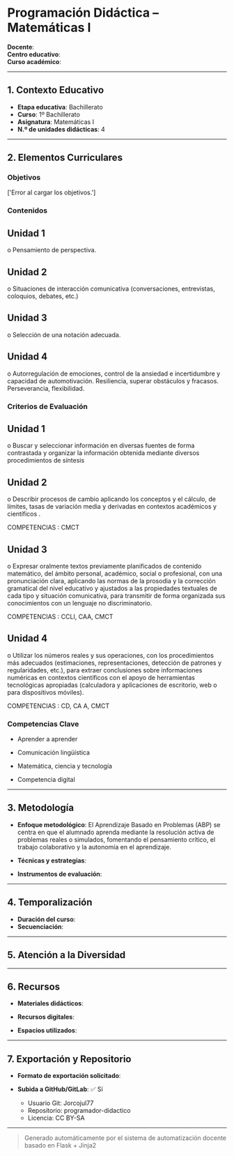 # Programación Didáctica – Matemáticas I

**Docente**:   
**Centro educativo**:   
**Curso académico**:   

---

## 1. Contexto Educativo

- **Etapa educativa**: Bachillerato
- **Curso**: 1º Bachillerato
- **Asignatura**: Matemáticas I
- **N.º de unidades didácticas**: 4

---

## 2. Elementos Curriculares

### Objetivos
['Error al cargar los objetivos.']
### Contenidos

## Unidad 1
o Pensamiento de perspectiva.

## Unidad 2
o Situaciones de interacción comunicativa (conversaciones, entrevistas, coloquios, 
debates, etc.)

## Unidad 3
o Selección de una notación adecuada.

## Unidad 4
o Autorregulación de emociones, control de la ansiedad e incertidumbre y 
capacidad de automotivación. Resiliencia, superar obstáculos y fracasos. 
Perseverancia, flexibilidad.


### Criterios de Evaluación

## Unidad 1
o Buscar y seleccionar información en diversas fuentes de forma contrastada y 
organizar la información obtenida mediante diversos procedimientos de síntesis

## Unidad 2
o Describir procesos de cambio aplicando los conceptos y el cálculo, de límites, 
tasas de variación media y derivadas en contextos académicos y científicos . 
 
COMPETENCIAS : CMCT

## Unidad 3
o Expresar oralmente textos previamente planificados de contenido matemático, 
del ámbito personal, académico, social o profesional, con una pronunciación 
clara,  aplicando las normas de la prosodia y la corrección gramatical del nivel 
educativo y ajustados a las propiedades textuales de cada tipo y situación 
comunicativa, para transmitir de forma organizada sus conocimientos con un 
lenguaje no discriminatorio.  
 
COMPETENCIAS : CCLI, CAA, CMCT

## Unidad 4
o Utilizar los números reales y sus operaciones, con los procedimientos más 
adecuados (estimaciones, representaciones, detección de patrones y 
regularidades, etc.), para extraer conclusiones sobre informaciones numéricas 
en contextos científicos con el apoyo de herramientas tecnológicas apropiadas 
(calculadora y  aplicaciones de escritorio, web o para dispositivos móviles).  
 
COMPETENCIAS : CD, CA A, CMCT


### Competencias Clave


- Aprender a aprender

- Comunicación lingüística

- Matemática, ciencia y tecnología

- Competencia digital



---

## 3. Metodología

- **Enfoque metodológico**: El Aprendizaje Basado en Problemas (ABP) se centra en que el alumnado aprenda mediante la resolución activa de problemas reales o simulados, fomentando el pensamiento crítico, el trabajo colaborativo y la autonomía en el aprendizaje.
- **Técnicas y estrategias**:  
  
- **Instrumentos de evaluación**: 

---

## 4. Temporalización

- **Duración del curso**: 
- **Secuenciación**:  
  

---

## 5. Atención a la Diversidad



---

## 6. Recursos

- **Materiales didácticos**:  
  
- **Recursos digitales**:  
  
- **Espacios utilizados**: 

---

## 7. Exportación y Repositorio

- **Formato de exportación solicitado**: 
- **Subida a GitHub/GitLab**: ✅ Sí

  - Usuario Git: Jorcojul77
  - Repositorio: programador-didactico
  - Licencia: CC BY-SA


---

> Generado automáticamente por el sistema de automatización docente basado en Flask + Jinja2